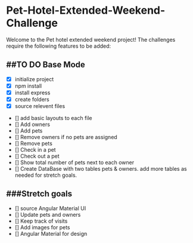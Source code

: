 # Pet-Hotel-Extended-Weekend-Challenge

Welcome to the Pet hotel extended weekend project! The challenges require the following features to be added:

##TO DO Base Mode
-------------
- [x] initialize project
- [x] npm install
- [x] install express
- [x] create folders
- [x] source relevent files
- [] add basic layouts to each file
- [] Add owners
- [] Add pets
- [] Remove owners if no pets are assigned
- [] Remove pets
- [] Check in a pet
- [] Check out a pet
- [] Show total number of pets next to each owner
- [] Create DataBase with two tables pets & owners. add more tables as needed for stretch goals.

###Stretch goals
-------------------
- [] source Angular Material UI
- [] Update pets and owners
- [] Keep track of visits
- [] Add images for pets
- [] Angular Material for design